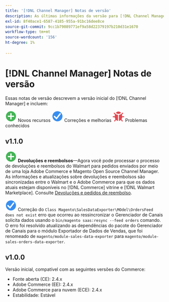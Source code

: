 ```yaml
---
title: '[!DNL Channel Manager] Notas de versão'
description: As últimas informações da versão para [!DNL Channel Manager] do Adobe Commerce.
exl-id: 8f40ace1-6587-4185-955a-91bc16dee8ce
source-git-commit: 9cc1b79089771ef9a58d22379197b210d31e1670
workflow-type: tm+mt
source-wordcount: '156'
ht-degree: 1%

---
```


# [!DNL Channel Manager] Notas de versão

Essas notas de versão descrevem a versão inicial do [!DNL Channel Manager] e incluem:

![Novo](../assets/new.svg) Novos recursos
![Problema corrigido](../assets/fix.svg) Correções e melhorias
![Problema conhecido](../assets/bug.svg) Problemas conhecidos


## v1.1.0

![Novo](../assets/new.svg)<!--CHAN-5204--> **Devoluções e reembolsos**—Agora você pode processar o processo de devoluções e reembolsos do Walmart para pedidos enviados por meio de uma loja Adobe Commerce e Magento Open Source Channel Manager. As informações e atualizações sobre devoluções e reembolsos são sincronizadas entre o Walmart e o Adobe Commerce para que os dados atuais estejam disponíveis no [!DNL Commerce] vitrine e [!DNL Walmart Marketplace]. Consulte [Devoluções e pedidos de reembolso](return-refund-orders.md).

![Fixo](../assets/fix.svg)<!--CHAN-5661--> Correção do `Class Magento\SalesDataExporter\MOdel\OrdersFeed does not exist` erro que ocorreu ao ressincronizar o Gerenciador de Canais solicita dados usando o `bin/magento saas:resync --feed orders` comando. O erro foi resolvido atualizando as dependências do pacote do Gerenciador de Canais para o módulo Exportador de Dados de Vendas, que foi renomeado de `magento/module-sales-data-exporter` para `magento/module-sales-orders-data-exporter`.

## v1.0.0

Versão inicial, compatível com as seguintes versões do Commerce:

* Fonte aberta (CE): 2.4.x
* Adobe Commerce (EE): 2.4.x
* Adobe Commerce para nuvem (ECE): 2.4.x
* Estabilidade: Estável
